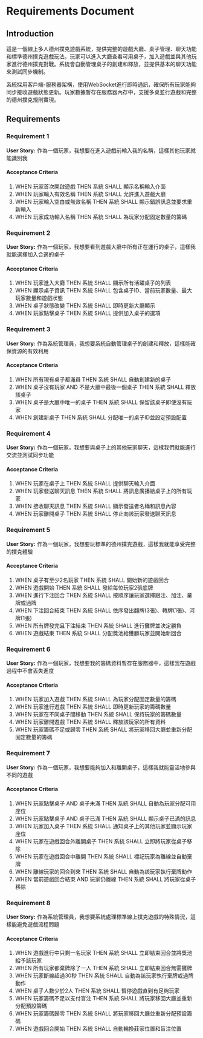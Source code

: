 # Requirements Document

## Introduction

這是一個線上多人德州撲克遊戲系統，提供完整的遊戲大廳、桌子管理、聊天功能和標準德州撲克遊戲玩法。玩家可以進入大廳查看可用桌子，加入遊戲並與其他玩家進行德州撲克對戰。系統會自動管理桌子的創建和釋放，並提供基本的聊天功能來測試同步機制。

系統採用客戶端-服務器架構，使用WebSocket進行即時通訊，確保所有玩家能夠同步接收遊戲狀態更新。玩家數據暫存在服務器內存中，支援多桌並行遊戲和完整的德州撲克規則實現。

## Requirements

### Requirement 1

**User Story:** 作為一個玩家，我想要在進入遊戲前輸入我的名稱，這樣其他玩家就能識別我

#### Acceptance Criteria

1. WHEN 玩家首次開啟遊戲 THEN 系統 SHALL 顯示名稱輸入介面
2. WHEN 玩家輸入有效名稱 THEN 系統 SHALL 允許進入遊戲大廳
3. WHEN 玩家輸入空白或無效名稱 THEN 系統 SHALL 顯示錯誤訊息並要求重新輸入
4. WHEN 玩家成功輸入名稱 THEN 系統 SHALL 為玩家分配固定數量的籌碼

### Requirement 2

**User Story:** 作為一個玩家，我想要看到遊戲大廳中所有正在運行的桌子，這樣我就能選擇加入合適的桌子

#### Acceptance Criteria

1. WHEN 玩家進入大廳 THEN 系統 SHALL 顯示所有活躍桌子的列表
2. WHEN 顯示桌子資訊 THEN 系統 SHALL 包含桌子ID、當前玩家數量、最大玩家數量和遊戲狀態
3. WHEN 桌子狀態改變 THEN 系統 SHALL 即時更新大廳顯示
4. WHEN 玩家點擊桌子 THEN 系統 SHALL 提供加入桌子的選項

### Requirement 3

**User Story:** 作為系統管理員，我想要系統自動管理桌子的創建和釋放，這樣能確保資源的有效利用

#### Acceptance Criteria

1. WHEN 所有現有桌子都滿員 THEN 系統 SHALL 自動創建新的桌子
2. WHEN 桌子沒有玩家 AND 不是大廳中最後一個桌子 THEN 系統 SHALL 釋放該桌子
3. WHEN 桌子是大廳中唯一的桌子 THEN 系統 SHALL 保留該桌子即使沒有玩家
4. WHEN 創建新桌子 THEN 系統 SHALL 分配唯一的桌子ID並設定預設配置

### Requirement 4

**User Story:** 作為一個玩家，我想要與桌子上的其他玩家聊天，這樣我們就能進行交流並測試同步功能

#### Acceptance Criteria

1. WHEN 玩家在桌子上 THEN 系統 SHALL 提供聊天輸入介面
2. WHEN 玩家發送聊天訊息 THEN 系統 SHALL 將訊息廣播給桌子上的所有玩家
3. WHEN 接收聊天訊息 THEN 系統 SHALL 顯示發送者名稱和訊息內容
4. WHEN 玩家離開桌子 THEN 系統 SHALL 停止向該玩家發送聊天訊息

### Requirement 5

**User Story:** 作為一個玩家，我想要玩標準的德州撲克遊戲，這樣我就能享受完整的撲克體驗

#### Acceptance Criteria

1. WHEN 桌子有至少2名玩家 THEN 系統 SHALL 開始新的遊戲回合
2. WHEN 遊戲開始 THEN 系統 SHALL 發給每位玩家2張底牌
3. WHEN 進行下注回合 THEN 系統 SHALL 按順序讓玩家選擇跟注、加注、棄牌或過牌
4. WHEN 下注回合結束 THEN 系統 SHALL 依序發出翻牌(3張)、轉牌(1張)、河牌(1張)
5. WHEN 所有牌發完且下注結束 THEN 系統 SHALL 進行攤牌並決定勝負
6. WHEN 遊戲結束 THEN 系統 SHALL 分配獎池給獲勝玩家並開始新回合

### Requirement 6

**User Story:** 作為一個玩家，我想要我的籌碼資料暫存在服務器中，這樣我在遊戲過程中不會丟失進度

#### Acceptance Criteria

1. WHEN 玩家加入遊戲 THEN 系統 SHALL 為玩家分配固定數量的籌碼
2. WHEN 玩家進行遊戲 THEN 系統 SHALL 即時更新玩家的籌碼數量
3. WHEN 玩家在不同桌子間移動 THEN 系統 SHALL 保持玩家的籌碼數量
4. WHEN 玩家離開遊戲 THEN 系統 SHALL 釋放該玩家的所有資料
5. WHEN 玩家籌碼不足或歸零 THEN 系統 SHALL 將玩家移回大廳並重新分配固定數量的籌碼

### Requirement 7

**User Story:** 作為一個玩家，我想要能夠加入和離開桌子，這樣我就能靈活地參與不同的遊戲

#### Acceptance Criteria

1. WHEN 玩家點擊桌子 AND 桌子未滿 THEN 系統 SHALL 自動為玩家分配可用座位
2. WHEN 玩家點擊桌子 AND 桌子已滿 THEN 系統 SHALL 顯示桌子已滿的訊息
3. WHEN 玩家加入桌子 THEN 系統 SHALL 通知桌子上的其他玩家並顯示玩家座位
4. WHEN 玩家在遊戲回合外離開桌子 THEN 系統 SHALL 立即將玩家從桌子移除
5. WHEN 玩家在遊戲回合中離開 THEN 系統 SHALL 標記玩家為離線並自動棄牌
6. WHEN 離線玩家的回合到來 THEN 系統 SHALL 自動為該玩家執行棄牌動作
7. WHEN 當前遊戲回合結束 AND 玩家仍離線 THEN 系統 SHALL 將玩家從桌子移除

### Requirement 8

**User Story:** 作為系統管理員，我想要系統處理標準線上撲克遊戲的特殊情況，這樣能避免遊戲流程問題

#### Acceptance Criteria

1. WHEN 遊戲進行中只剩一名玩家 THEN 系統 SHALL 立即結束回合並將獎池給予該玩家
2. WHEN 所有玩家都棄牌除了一人 THEN 系統 SHALL 立即結束回合無需攤牌
3. WHEN 玩家斷線超過30秒 THEN 系統 SHALL 自動為該玩家執行棄牌或過牌動作
4. WHEN 桌子人數少於2人 THEN 系統 SHALL 暫停遊戲直到有足夠玩家
5. WHEN 玩家籌碼不足以支付盲注 THEN 系統 SHALL 將玩家移回大廳並重新分配預設籌碼
6. WHEN 玩家籌碼歸零 THEN 系統 SHALL 將玩家移回大廳並重新分配預設籌碼
7. WHEN 遊戲回合開始 THEN 系統 SHALL 自動輪換莊家位置和盲注位置